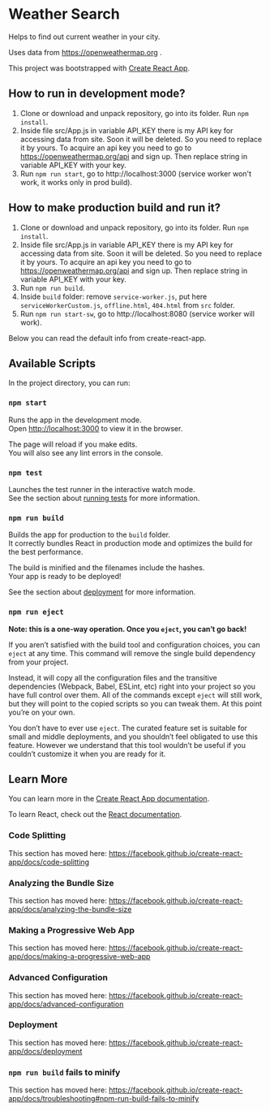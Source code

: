 # Weather Search

Helps to find out current weather in your city.

Uses data from https://openweathermap.org .

This project was bootstrapped with [Create React App](https://github.com/facebook/create-react-app).

## How to run in development mode?

1. Clone or download and unpack repository, go into its folder. Run `npm install`.
2. Inside file src/App.js in variable API_KEY there is my API key for accessing data from site. Soon it will be deleted. So you need to replace it by yours. To acquire an api key you need to go to https://openweathermap.org/api and sign up. Then replace string in variable API_KEY with your key.
3. Run `npm run start`, go to http://localhost:3000 (service worker won't work, it works only in prod build).

## How to make production build and run it?

1. Clone or download and unpack repository, go into its folder. Run `npm install`.
2. Inside file src/App.js in variable API_KEY there is my API key for accessing data from site. Soon it will be deleted. So you need to replace it by yours. To acquire an api key you need to go to https://openweathermap.org/api and sign up. Then replace string in variable API_KEY with your key.
3. Run `npm run build`.
4. Inside `build` folder: remove `service-worker.js`, put here `serviceWorkerCustom.js`, `offline.html`, `404.html` from `src` folder.
5. Run `npm run start-sw`, go to http://localhost:8080 (service worker will work).


Below you can read the default info from create-react-app.

## Available Scripts

In the project directory, you can run:

### `npm start`

Runs the app in the development mode.<br>
Open [http://localhost:3000](http://localhost:3000) to view it in the browser.

The page will reload if you make edits.<br>
You will also see any lint errors in the console.

### `npm test`

Launches the test runner in the interactive watch mode.<br>
See the section about [running tests](https://facebook.github.io/create-react-app/docs/running-tests) for more information.

### `npm run build`

Builds the app for production to the `build` folder.<br>
It correctly bundles React in production mode and optimizes the build for the best performance.

The build is minified and the filenames include the hashes.<br>
Your app is ready to be deployed!

See the section about [deployment](https://facebook.github.io/create-react-app/docs/deployment) for more information.

### `npm run eject`

**Note: this is a one-way operation. Once you `eject`, you can’t go back!**

If you aren’t satisfied with the build tool and configuration choices, you can `eject` at any time. This command will remove the single build dependency from your project.

Instead, it will copy all the configuration files and the transitive dependencies (Webpack, Babel, ESLint, etc) right into your project so you have full control over them. All of the commands except `eject` will still work, but they will point to the copied scripts so you can tweak them. At this point you’re on your own.

You don’t have to ever use `eject`. The curated feature set is suitable for small and middle deployments, and you shouldn’t feel obligated to use this feature. However we understand that this tool wouldn’t be useful if you couldn’t customize it when you are ready for it.

## Learn More

You can learn more in the [Create React App documentation](https://facebook.github.io/create-react-app/docs/getting-started).

To learn React, check out the [React documentation](https://reactjs.org/).

### Code Splitting

This section has moved here: https://facebook.github.io/create-react-app/docs/code-splitting

### Analyzing the Bundle Size

This section has moved here: https://facebook.github.io/create-react-app/docs/analyzing-the-bundle-size

### Making a Progressive Web App

This section has moved here: https://facebook.github.io/create-react-app/docs/making-a-progressive-web-app

### Advanced Configuration

This section has moved here: https://facebook.github.io/create-react-app/docs/advanced-configuration

### Deployment

This section has moved here: https://facebook.github.io/create-react-app/docs/deployment

### `npm run build` fails to minify

This section has moved here: https://facebook.github.io/create-react-app/docs/troubleshooting#npm-run-build-fails-to-minify
